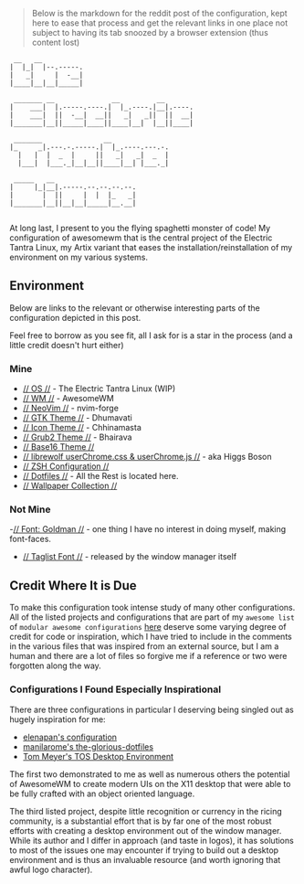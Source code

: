 > Below is the markdown for the reddit post of the configuration, kept here to ease that process and get the relevant links in one place not subject to having its tab snoozed by a browser extension (thus content lost)

```
 __   __                                         
|  |_|  |--.-----.                               
|   _|     |  -__|                               
|____|__|__|_____|                               
                                                 
 _______ __              __         __           
|    ___|  |.-----.----.|  |_.----.|__|.----.    
|    ___|  ||  -__|  __||   _|   _||  ||  __|    
|_______|__||_____|____||____|__|  |__||____|    
                                                 
 _______               __                        
|_     _|.---.-.-----.|  |_.----.---.-.          
  |   |  |  _  |     ||   _|   _|  _  |          
  |___|  |___._|__|__||____|__| |___._|          
                                                 
 _____   __                                      
|     |_|__|.-----.--.--.--.--.                  
|       |  ||     |  |  |_   _|                  
|_______|__||__|__|_____|__.__|                  
                                                 
```

At long last, I present to you the flying spaghetti monster of code! My configuration of awesomewm that is the central project of the Electric Tantra Linux, my Artix variant that eases the installation/reinstallation of my environment on my various systems. 

## Environment 
Below are links to the relevant or otherwise interesting parts of the configuration depicted in this post. 

Feel free to borrow as you see fit, all I ask for is a star in the process (and a little credit doesn't hurt either)

### Mine 
- [// OS //](https://github.com/the-Electric-Tantra-Linux/electric-tantra-linux-iso) - The Electric Tantra Linux (WIP)
- [// WM //](https://github.com/the-Electric-Tantra-Linux/awesome) - AwesomeWM
- [ // NeoVim //](https://github.com/Thomashighbaugh/nvim-forge) - nvim-forge
- [// GTK Theme //](https://github.com/the-Electric-Tantra-Linux/Dhumavati-Theme) - Dhumavati
- [// Icon Theme //](https://github.com/the-Electric-Tantra-Linux/chhinamasta-icon-theme) - Chhinamasta
- [// Grub2 Theme //](https://github.com/the-Electric-Tantra-Linux/Bhairava-Grub-Theme) - Bhairava
- [// Base16 Theme //](https://github.com/Thomashighbaugh/base16-vice-scheme)
- [ // librewolf userChrome.css & userChrome.js //](https://github.com/Thomashighbaugh/librewolf) - aka Higgs Boson
- [// ZSH Configuration //](https://github.com/Thomashighbaugh/zsh)
- [// Dotfiles //](https://github.com/Thomashighbaugh/dotfiles) - All the Rest is located here. 
- [// Wallpaper Collection //](https://github.com/the-Electric-Tantra-Linux/awesome/themes/backgrounds) 


### Not Mine

-[// Font: Goldman //](https://fonts.google.com/specimen/Goldman) - one thing I have no interest in doing myself, making font-faces.

- [// Taglist Font //]() - released by the window manager itself




## Credit Where It is Due

To make this configuration took intense study of many other configurations. All of the listed projects and configurations that are part of my `awesome list` of `modular awesome configurations` [here]() deserve some varying degree of credit for code or inspiration, which I have tried to include in the comments in the various files that was inspired from an external source, but I am a human and there are a lot of files so forgive me if a reference or two were forgotten along the way. 

### Configurations I Found Especially Inspirational 

There are three configurations in particular I deserving being singled out as hugely inspiration for me: 

- [elenapan's configuration](https://github.com/elenapan/dotfiles)
- [manilarome's the-glorious-dotfiles](https://github.com/manilarome/the-glorious-dotfiles)
- [Tom Meyer's TOS Desktop Environment](https://github.com/ODEX-TOS/tos-desktop-environment)

The first two demonstrated to me as well as numerous others the potential of AwesomeWM to create modern UIs on the X11 desktop that were able to be fully crafted with an object oriented language. 

The third listed project, despite little recognition or currency in the ricing community, is a substantial effort that is by far one of the most robust efforts with creating a desktop environment out of the window manager. While its author and I differ in approach (and taste in logos), it has solutions to most of the issues one may encounter if trying to build out a desktop environment and is thus an invaluable resource (and worth ignoring that awful logo character). 